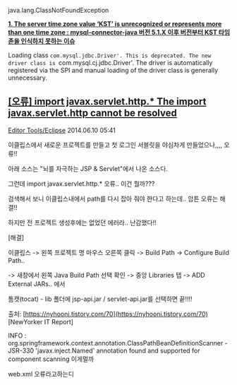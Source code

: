 java.lang.ClassNotFoundException



[**1. The server time zone value ‘KST’ is unrecognized or represents more than one time zone : mysql-connector-java 버전 5.1.X 이후 버전부터 KST 타임존을 인식하지 못하는 이슈**](https://yenaworldblog.wordpress.com/2018/01/24/java-mysql-%EC%97%B0%EB%8F%99%EC%8B%9C-%EB%B0%9C%EC%83%9D%ED%95%98%EB%8A%94-%EC%97%90%EB%9F%AC-%EB%AA%A8%EC%9D%8C/)



Loading class `com.mysql.jdbc.Driver'. This is deprecated. The new driver class is `com.mysql.cj.jdbc.Driver'. The driver is automatically registered via the SPI and manual loading of the driver class is generally unnecessary.



## [[오류] import javax.servlet.http.* The import javax.servlet.http cannot be resolved](https://nyhooni.tistory.com/70)

[Editor Tools/Eclipse](https://nyhooni.tistory.com/category/Editor%20Tools/Eclipse) 2014.06.10 05:41

이클립스에서 새로운 프로젝트를 만들고 첫 로그인 서블릿을 야심차게 만들었으나,,,, 오류!!  

아래 소스는 "뇌를 자극하는 JSP & Servlet"에서 나온 소스다.  

그런데 import javax.servlet.http.* 오류.. 이건 뭘까???  

검색해서 보니 이클립스내에서 path를 다시 잡아 줘야 한다고 하는데.. 암튼 오류는 해결!!

하지만 전 프로젝트 생성후에는 없었던 에러라.. 난감했다!!

  
  [해결]  

이클립스 -> 왼쪽 프로젝트 명 마우스 오른쪽 클릭 -> Build Path -> Configure Build Path..

-> 새창에서 왼쪽 Java Build Path 선택 확인 -> 중앙 Libraries 탭 -> ADD External JARs.. 에서

톰캣(tocat) - lib 폴더에 jsp-api.jar / servlet-api.jar를 선택하면 끝!!!!  


출처: [https://nyhooni.tistory.com/70](https://nyhooni.tistory.com/70) [NewYorker IT Report]  


INFO : org.springframework.context.annotation.ClassPathBeanDefinitionScanner - JSR-330 'javax.inject.Named' annotation found and supported for component scanning
이게멀까

web.xml 오류라고하는디 
<!--stackedit_data:
eyJoaXN0b3J5IjpbLTE0NTg1NjI3OTEsMjkwMjM4NTg3LC0xMj
I4Mzk3MTI3LDgwODEzNDM4MSwtMTA3NDc3NzQyNF19
-->
